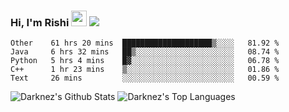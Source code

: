 ### Hi, I'm Rishi <img src="https://media.giphy.com/media/hvRJCLFzcasrR4ia7z/giphy.gif" width="25px" />  <img src="https://img.shields.io/badge/Data Scienctist-Python-blue?style=flat-square" />
<!--START_SECTION:waka-->
```text
Other    61 hrs 20 mins  ████████████████████▒░░░░   81.92 % 
Java     6 hrs 32 mins   ██▒░░░░░░░░░░░░░░░░░░░░░░   08.74 % 
Python   5 hrs 4 mins    █▓░░░░░░░░░░░░░░░░░░░░░░░   06.78 % 
C++      1 hr 23 mins    ▒░░░░░░░░░░░░░░░░░░░░░░░░   01.86 % 
Text     26 mins         ░░░░░░░░░░░░░░░░░░░░░░░░░   00.59 % 
```
<!--END_SECTION:waka-->
<img alt="Darknez's Github Stats" src="https://github-readme-stats.vercel.app/api?username=Darknez07&show_icons=true&count_private=true&theme=dark" />
<img alt="Darknez's Top Languages" src="https://github-readme-stats.vercel.app/api/top-langs/?username=Darknez07&langs_count=5&theme=tokyonight" />

